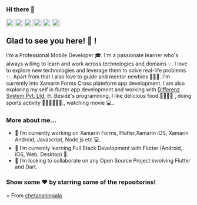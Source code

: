 ### Hi there 👋

<a href="https://twitter.com/chetan98211242?s=08">
  <img align="left" alt="Chetans's Twitter" width="22px" src="https://cdn.jsdelivr.net/npm/simple-icons@v3/icons/twitter.svg" />
</a>
<a href="https://www.linkedin.com/in/chetan-shingala-06b57914b">
  <img align="left" alt="Chetan's Linkdein" width="22px" src="https://cdn.jsdelivr.net/npm/simple-icons@v3/icons/linkedin.svg" />
</a>
<a href="https://github.com/chetanshingala">
  <img align="left" alt="Kishan's Github" width="22px" src="https://cdn.jsdelivr.net/npm/simple-icons@v3/icons/github.svg" />
</a>
<a href="https://stackoverflow.com/users/7516855/chetan">
  <img align="left" alt="Kishan's Stack Overflow" width="22px" src="https://cdn.jsdelivr.net/npm/simple-icons@3.2.0/icons/stackoverflow.svg" />
</a>
<a href="mailto:chetanshingala44@gmail.com">
  <img align="left" alt="Chetan's Mail" width="22px" src="https://cdn.jsdelivr.net/npm/simple-icons@3.2.0/icons/gmail.svg" />
</a>
<a href="https://join.skype.com/invite/vtSZWcNg4XMp">
  <img align="left" alt="Chetan's Mail" width="22px" src="https://cdn.jsdelivr.net/npm/simple-icons@5.7.0/icons/skype.svg" />
</a>


<br />

## Glad to see you here! 🤩 !

I'm a Professional Mobile Developer 🎓. I'm a passionate learner who's always willing to learn and work across technologies and domains 💡. I love to explore new technologies and leverage them to solve real-life problems ✨. Apart from that I also love to guide and mentor newbies 👨🏻‍💻. I'm currently into Xamarin Forms Cross plateform app development. I am also exploring my self in flutter app development and working with [Differenz System Pvt. Ltd.](https://github.com/differenz-system) 🤓. Beside's programming, I like delicious food 🥗🥩🌮🍣 , doing sports activity 🏃⛹️‍♂️🏋🏼‍♂️., watching movie 💻.. 

### More about me...

- 🔭 I’m currently working on Xamarin Forms, Flutter,Xamarin iOS, Xamarin Android, Javascript, Node js  etc 💻.
- 🌱 I’m currently learning Full Stack Development with Flutter (Android, iOS, Web, Desktop) 🚀.
- 👯 I’m looking to collaborate on any Open Source Project involving Flutter and Dart.

### Show some ❤️ by starring some of the repositories!

⭐️ From [chetanshingala](https://github.com/chetanshingala)

